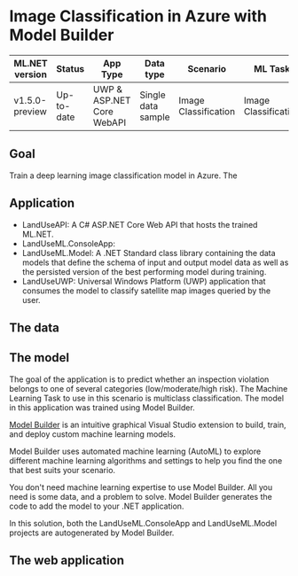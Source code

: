 # Image Classification in Azure with Model Builder

| ML.NET version | Status                        | App Type    | Data type | Scenario            | ML Task                   | Algorithms                  |
|----------------|-------------------------------|-------------|-----------|---------------------|---------------------------|-----------------------------|
| v1.5.0-preview           | Up-to-date | UWP & ASP.NET Core WebAPI | Single data sample | Image Classification | Image Classification | ResNet50 |

## Goal

Train a deep learning image classification model in Azure. The 

## Application

- LandUseAPI: A C# ASP.NET Core Web API that hosts the trained ML.NET.
- LandUseML.ConsoleApp: 
- LandUseML.Model: A .NET Standard class library containing the data models that define the schema of input and output model data as well as the persisted version of the best performing model during training.
- LandUseUWP: Universal Windows Platform (UWP) application that consumes the model to classify satellite map images queried by the user.

## The data



## The model

The goal of the application is to predict whether an inspection violation belongs to one of several categories (low/moderate/high risk). The Machine Learning Task to use in this scenario is multiclass classification. The model in this application was trained using Model Builder.

[Model Builder](https://marketplace.visualstudio.com/items?itemName=MLNET.07) is an intuitive graphical Visual Studio extension to build, train, and deploy custom machine learning models.

Model Builder uses automated machine learning (AutoML) to explore different machine learning algorithms and settings to help you find the one that best suits your scenario.

You don't need machine learning expertise to use Model Builder. All you need is some data, and a problem to solve. Model Builder generates the code to add the model to your .NET application.

In this solution, both the LandUseML.ConsoleApp and LandUseML.Model projects are autogenerated by Model Builder.

## The web application

## 